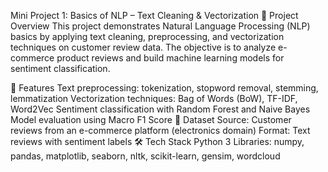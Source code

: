 Mini Project 1: Basics of NLP – Text Cleaning & Vectorization
📌 Project Overview
This project demonstrates Natural Language Processing (NLP) basics by applying text cleaning, preprocessing, and vectorization techniques on customer review data. The objective is to analyze e-commerce product reviews and build machine learning models for sentiment classification.

🚀 Features
Text preprocessing: tokenization, stopword removal, stemming, lemmatization
Vectorization techniques: Bag of Words (BoW), TF-IDF, Word2Vec
Sentiment classification with Random Forest and Naive Bayes
Model evaluation using Macro F1 Score
📂 Dataset
Source: Customer reviews from an e-commerce platform (electronics domain)
Format: Text reviews with sentiment labels
🛠️ Tech Stack
Python 3
Libraries: numpy, pandas, matplotlib, seaborn, nltk, scikit-learn, gensim, wordcloud
